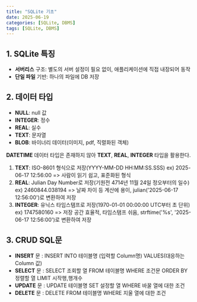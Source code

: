 ```yaml
---
title: "SQLite 기초"
date: 2025-06-19
categories: [SQLite, DBMS]
tags: [SQLite, DBMS]
---
```


## 1. SQLite 특징
- **서버리스** 구조: 별도의 서버 설정이 필요 없이, 애플리케이션에 직접 내장되어 동작
- **단일 파일** 기반: 하나의 파일에 DB 저장

## 2. 데이터 타입
- **NULL**: null 값
- **INTEGER**: 정수
- **REAL**: 실수
- **TEXT**: 문자열
- **BLOB**: 바이너리 데이터(이미지, pdf, 직렬화된 객체)

**DATETIME** 데이터 타입은 존재하지 않아 **TEXT**, **REAL**, **INTEGER** 타입을 활용한다.
1) **TEXT**: ISO-8601 형식으로 저장(YYYY-MM-DD HH:MM:SS.SSS)
   ex) 2025-06-17 12:56:00
   => 사람이 읽기 쉽고, 표준화된 형식
2) **REAL**: Julian Day Number로 저장(기원전 4714년 11월 24일 정오부터의 일수)
   ex) 2460844.038194
   => 날짜 차이 등 계산에 용이, julian('2025-06-17 12:56:00')로 변환하여 저장
3) **INTEGER**: 유닉스 타임스탬프로 저장(1970-01-01 00:00:00 UTC부터 초 단위)
   ex) 1747580160
   => 저장 공간 효율적, 타임스탬프 쉬움, strftime('%s', '2025-06-17 12:56:00')로 변환하여 저장

## 3. CRUD SQL문
- **INSERT** 문
: INSERT INTO 테이블명 (입력할 Column명) VALUES(대응하는 Column 값)
- **SELECT** 문
: SELECT 조회할 열 FROM 테이블명 WHERE 조건문 ORDER BY 정렬할 열 LIMIT 시작행,행개수
- **UPDATE** 문
: UPDATE 테이블명 SET 설정할 열 WHERE 바꿀 열에 대한 조건
- **DELETE** 문
: DELETE FROM 테이블명 WHERE 지울 열에 대한 조건
